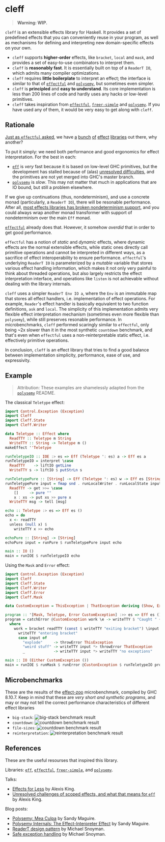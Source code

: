 # cleff

> **Warning: WIP.**

`cleff` is an extensible effects library for Haskell. It provides a set of predefined effects that you can conveniently reuse in your program, as well as mechanisms for defining and interpreting new domain-specific effects on your own.

- `cleff` supports **higher-order** effects, like `bracket`, `local` and `mask`, and provides a set of easy-to-use combinators to interpret them.
- `cleff` is **reasonably fast**. It is essentially built on top of a `ReaderT IO`, which admits many compiler optimizations.
- `cleff` requires **little boilerplate** to interpret an effect; the interface is similar to that of [`effectful`] and [`polysemy`], but sometimes even simpler.
- `cleff` is **principled** and **easy to understand**. Its core implementation is less than 200 lines of code and hardly uses any hacks or low-level primitives.
- `cleff` takes inspiration from [`effectful`], [`freer-simple`] and [`polysemy`]. If you have used any of them, it would be very easy to get along with `cleff`.

## Rationale

[Just as `effectful` asked](https://github.com/arybczak/effectful#motivation), we have [a][`polysemy`] [bunch][`fused-effects`] [of][`effectful`] [effect][`eff`] [libraries][`freer-simple`] out there, why another?

To put it simply: we need both performance and good ergonomics for effect interpretation. For the best in each:

- [`eff`] is *very* fast because it is based on low-level GHC primitives, but the development has stalled because of (alas) [unresolved difficulties](https://www.reddit.com/r/haskell/comments/pywuqg/unresolved_challenges_of_scoped_effects_and_what/), and the primitives are not yet merged into GHC's master branch.
- [`polysemy`] is *slow*. This may not matter that much in applications that are IO bound, but still a problem elsewhere.

If we give up continuations (thus, nondeterminism), and use a concrete monad (particularly, a `ReaderT IO`), there will be resonable performance. After all, [most effects libraries has broken nondeterminism support](https://github.com/polysemy-research/polysemy/issues/246), and you could always wrap another monad transformer with support of nondeterminism over the main `Eff` monad.

[`effectful`] already does that. However, it somehow *overdid* that in order to get good performance.

`effectful` has a notion of *static* and *dynamic* effects, where dynamic effects are the normal extensible effects, while static ones directly call primitive operations and cannot be interpreted in different ways, as a sacrifice of effect interoperability to ensure performance. `effectful`'s underlying `ReaderT IO` is parameterized by a *mutable* variable that stores various effect handling information, which makes it not only very painful to think about threaded operations, but also largely restricts the effect interpretation interface, and operations like `listen` is not achievable without dealing with the library internals.

`cleff` uses a simpler `ReaderT Env IO a`, where the `Env` is an immutable map that stores all effect handlers, i.e. implementation of effect operations. For example, `Reader`'s effect handler is basically equivalent to two function definitions, `ask` and `local`. The simplicity of this implementation admits very flexible effect interpretation mechanism (sometimes even more flexible than `polysemy`), while still preserves resonable performance. In microbenchmarks, `cleff` performed scaringly similar to `effectful`, only being ~2x slower than it in the most synthetic `countdown` benchmark, and that's even when `effectful` uses a non-reinterpretable static effect, i.e. effectively primitive operations.

In conclusion, `cleff` is an effect library that tries to find a good balance between implementation simplicity, performance, ease of use, and expressivity.

## Example

> Attribution: These examples are shamelessly adapted from the [`polysemy`] README.

The classical `Teletype` effect:

```haskell
import Control.Exception (Exception)
import Cleff
import Cleff.State
import Cleff.Writer

data Teletype :: Effect where
  ReadTTY :: Teletype m String
  WriteTTY :: String -> Teletype m ()
makeEffect ''Teletype

runTeletypeIO :: IOE :> es => Eff (Teletype ': es) a -> Eff es a
runTeletypeIO = interpret \case
  ReadTTY    -> liftIO getLine
  WriteTTY s -> liftIO $ putStrLn s

runTeletypePure :: [String] -> Eff (Teletype ': es) w -> Eff es [String]
runTeletypePure input = fmap snd . runLocalWriter . runLocalState input . reinterpret2 \case
  ReadTTY -> get >>= \case
    []     -> pure ""
    x : xs -> put xs >> pure x
  WriteTTY msg -> tell [msg]

echo :: Teletype :> es => Eff es ()
echo = do
  x <- readTTY
  unless (null x) $
    writeTTY x >> echo

echoPure :: [String] -> [String]
echoPure input = runPure $ runTeletypePure input echo

main :: IO ()
main = runIOE $ runTeletypeIO echo
```

Using the `Mask` and `Error` effect:

```haskell
import Control.Exception (Exception)
import Cleff
import Cleff.State
import Cleff.Writer
import Cleff.Error
import Cleff.Mask

data CustomException = ThisException | ThatException deriving (Show, Exception)

program :: '[Mask, Teletype, Error CustomException] :>> es => Eff es ()
program = catchError @CustomException work \e -> writeTTY $ "Caught " ++ show e
  where
    work = bracket readTTY (const $ writeTTY "exiting bracket") \input -> do
      writeTTY "entering bracket"
      case input of
        "explode"     -> throwError ThisException
        "weird stuff" -> writeTTY input *> throwError ThatException
        _             -> writeTTY input *> writeTTY "no exceptions"

main :: IO (Either CustomException ())
main = runIOE $ runMask $ runError @CustonException $ runTeletypeIO program
```

## Microbenchmarks

These are the results of the [effect-zoo](https://github.com/ocharles/effect-zoo) microbenchmark, compiled by GHC 8.10.7. Keep in mind that these are *very short and synthetic programs*, and may or may not tell the correct performance characteristics of different effect libraries

- `big-stack`: ![big-stack benchmark result](https://raw.githubusercontent.com/re-xyr/effect/master/docs/img/effect-zoo-big-stack.png)
- `countdown`: ![countdown benchmark result](https://raw.githubusercontent.com/re-xyr/effect/master/docs/img/effect-zoo-countdown.png)
- `file-sizes`: ![countdown benchmark result](https://raw.githubusercontent.com/re-xyr/effect/master/docs/img/effect-zoo-file-sizes.png)
- `reinterpretation`: ![reinterpretation benchmark result](https://raw.githubusercontent.com/re-xyr/effect/master/docs/img/effect-zoo-reinterpretation.png)

## References

These are the useful resourses that inspired this library.

Libraries: [`eff`], [`effectful`],  [`freer-simple`], and [`polysemy`].

Talks:

- [Effects for Less](https://www.youtube.com/watch?v=0jI-AlWEwYI) by Alexis King.
- [Unresolved challenges of scoped effects, and what that means for `eff`](https://www.twitch.tv/videos/1163853841) by Alexis King.

Blog posts:

- [Polysemy: Mea Culpa](https://reasonablypolymorphic.com/blog/mea-culpa/) by Sandy Maguire.
- [Polysemy Internals: The Effect-Interpreter Effect](https://reasonablypolymorphic.com/blog/tactics/) by Sandy Maguire.
- [ReaderT design pattern](https://www.fpcomplete.com/blog/2017/06/readert-design-pattern/) by Michael Snoyman.
- [Safe exception handling](https://www.fpcomplete.com/blog/2016/11/exceptions-best-practices-haskell/) by Michael Snoyman.

[`polysemy`]: https://hackage.haskell.org/package/polysemy
[`fused-effects`]: https://hackage.haskell.org/package/fused-effects
[`effectful`]: https://github.com/arybczak/effectful
[`eff`]: https://github.com/hasura/eff
[`freer-simple`]: https://hackage.haskell.org/package/freer-simple
